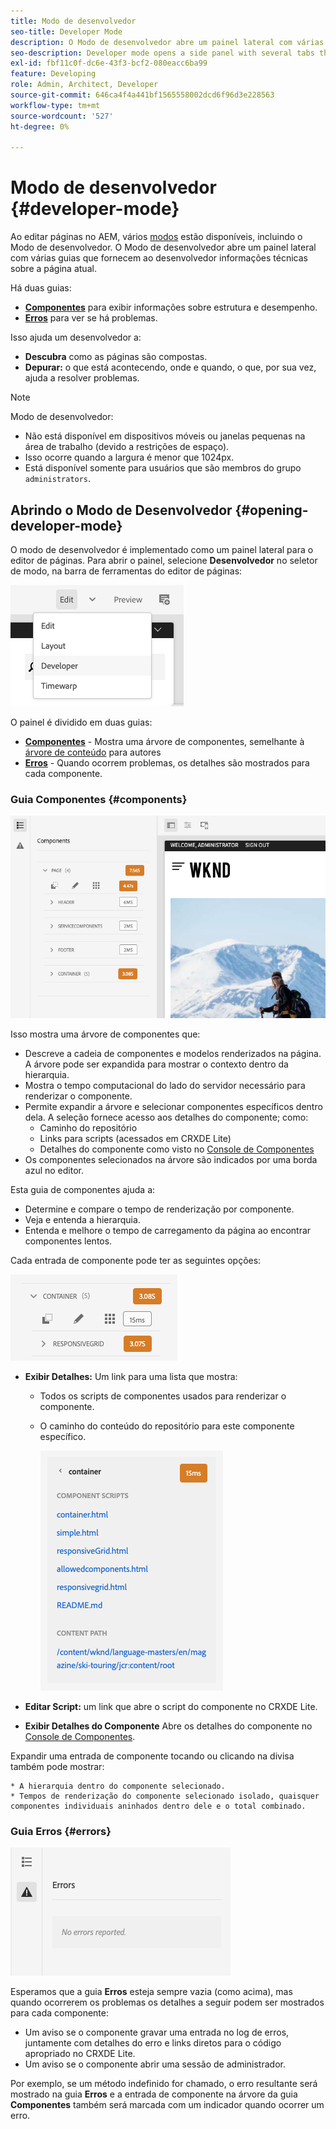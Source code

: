```yaml
---
title: Modo de desenvolvedor
seo-title: Developer Mode
description: O Modo de desenvolvedor abre um painel lateral com várias guias que fornecem ao desenvolvedor informações sobre a página atual
seo-description: Developer mode opens a side panel with several tabs that provide a developer with information about the current page
exl-id: fbf11c0f-dc6e-43f3-bcf2-080eacc6ba99
feature: Developing
role: Admin, Architect, Developer
source-git-commit: 646ca4f4a441bf1565558002dcd6f96d3e228563
workflow-type: tm+mt
source-wordcount: '527'
ht-degree: 0%

---
```


# Modo de desenvolvedor {#developer-mode}

Ao editar páginas no AEM, vários [modos](/help/sites-cloud/authoring/sites-console/introduction.md#page-modes) estão disponíveis, incluindo o Modo de desenvolvedor. O Modo de desenvolvedor abre um painel lateral com várias guias que fornecem ao desenvolvedor informações técnicas sobre a página atual.

Há duas guias:

* **[Componentes](#components)** para exibir informações sobre estrutura e desempenho.
* **[Erros](#errors)** para ver se há problemas.

Isso ajuda um desenvolvedor a:

* **Descubra** como as páginas são compostas.
* **Depurar:** o que está acontecendo, onde e quando, o que, por sua vez, ajuda a resolver problemas.

>[!NOTE]
>
>Modo de desenvolvedor:
>
>* Não está disponível em dispositivos móveis ou janelas pequenas na área de trabalho (devido a restrições de espaço).
>  * Isso ocorre quando a largura é menor que 1024px.
>* Está disponível somente para usuários que são membros do grupo `administrators`.

## Abrindo o Modo de Desenvolvedor {#opening-developer-mode}

O modo de desenvolvedor é implementado como um painel lateral para o editor de páginas. Para abrir o painel, selecione **Desenvolvedor** no seletor de modo, na barra de ferramentas do editor de páginas:

![Abrindo modo de desenvolvedor](assets/developer-mode.png)

O painel é dividido em duas guias:

* **[Componentes](#components)** - Mostra uma árvore de componentes, semelhante à [árvore de conteúdo](/help/sites-cloud/authoring/page-editor/editor-side-panel.md#content-tree) para autores
* **[Erros](#errors)** - Quando ocorrem problemas, os detalhes são mostrados para cada componente.

### Guia Componentes {#components}

![Guia Componentes](assets/developer-mode-components-tab.png)

Isso mostra uma árvore de componentes que:

* Descreve a cadeia de componentes e modelos renderizados na página. A árvore pode ser expandida para mostrar o contexto dentro da hierarquia.
* Mostra o tempo computacional do lado do servidor necessário para renderizar o componente.
* Permite expandir a árvore e selecionar componentes específicos dentro dela. A seleção fornece acesso aos detalhes do componente; como:
   * Caminho do repositório
   * Links para scripts (acessados em CRXDE Lite)
   * Detalhes do componente como visto no [Console de Componentes](/help/sites-cloud/authoring/components-console.md)
* Os componentes selecionados na árvore são indicados por uma borda azul no editor.

Esta guia de componentes ajuda a:

* Determine e compare o tempo de renderização por componente.
* Veja e entenda a hierarquia.
* Entenda e melhore o tempo de carregamento da página ao encontrar componentes lentos.

Cada entrada de componente pode ter as seguintes opções:

![Exemplo de componente do modo de desenvolvedor](assets/developer-mode-component-example.png)

* **Exibir Detalhes:** Um link para uma lista que mostra:
   * Todos os scripts de componentes usados para renderizar o componente.
   * O caminho do conteúdo do repositório para este componente específico.

     ![Exibir detalhes](assets/developer-mode-view-details.png)

* **Editar Script:** um link que abre o script do componente no CRXDE Lite.

* **Exibir Detalhes do Componente** Abre os detalhes do componente no [Console de Componentes](/help/sites-cloud/authoring/components-console.md).

Expandir uma entrada de componente tocando ou clicando na divisa também pode mostrar:

    * A hierarquia dentro do componente selecionado.
    * Tempos de renderização do componente selecionado isolado, quaisquer componentes individuais aninhados dentro dele e o total combinado.

### Guia Erros {#errors}

![Guia Erros](assets/developer-mode-errors-tab.png)

Esperamos que a guia **Erros** esteja sempre vazia (como acima), mas quando ocorrerem os problemas os detalhes a seguir podem ser mostrados para cada componente:

* Um aviso se o componente gravar uma entrada no log de erros, juntamente com detalhes do erro e links diretos para o código apropriado no CRXDE Lite.
* Um aviso se o componente abrir uma sessão de administrador.

Por exemplo, se um método indefinido for chamado, o erro resultante será mostrado na guia **Erros** e a entrada de componente na árvore da guia **Componentes** também será marcada com um indicador quando ocorrer um erro.
